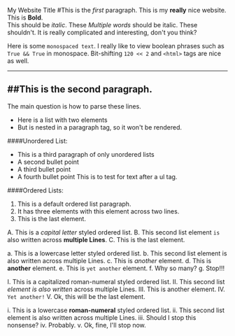 My Website Title
#This is the *first* paragraph.
This is my **really** nice website.  This is __Bold__.  
This should be *italic*.  These _Multiple words_ should be italic. These shouldn't.
It is really complicated and interesting,
don't you think?

Here is some `monospaced text`.  I really like to view boolean phrases
such as `True && True` in monospace.  Bit-shifting `120 << 2` and
`<html>` tags are nice as well. 

---
##This is the second paragraph.
---

The main question is how to parse these lines.
* Here is a list with two elements
* But is nested in a paragraph tag, so it won't be rendered.

####Unordered List:
* This is a third paragraph of only unordered lists
* A second bullet point
* A third bullet point
* A fourth bullet point
This is to test for text after a ul tag.

####Ordered Lists:
1. This is a default ordered list paragraph.
2. It has three elements
   with this element across two lines.
3. This is the last element.

A. This is a *capital letter* styled ordered list.
B. This second list element `is` also written across
   **multiple Lines**.
C. This is the last element.

a. This is a lowercase letter styled ordered list.
b. This second list element is also written across
   multiple Lines.
c. This is *another* element.
d. This is **another** element.
e. This is `yet another` element.
f. Why so many?
g. Stop!!!

I. This is a capitalized roman-numeral styled ordered list.
II. This second list *element is also written* across
     multiple Lines.
III. This is another element.
IV. `Yet another!`
V. Ok, this will be the last element.

i. This is a lowercase **roman-numeral** styled ordered list.
ii. This second list element is also written across
     multiple Lines.
iii. Should I stop this nonsense?
iv. Probably.
v. Ok, fine, I'll stop now.


